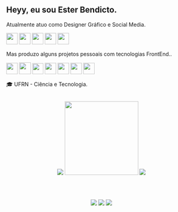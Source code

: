 
<h2>Heyy, eu sou Ester Bendicto.</h2>

Atualmente atuo como Designer Gráfico e Social Media.
  
  <img width="30" src="https://freelogopng.com/images/all_img/1656733637logo-canva-png.png" /> <img width="30" src="https://logodownload.org/wp-content/uploads/2019/10/adobe-photoshop-logo-3.png" /> <img width="30" src="https://upload.wikimedia.org/wikipedia/commons/thumb/f/fb/Adobe_Illustrator_CC_icon.svg/768px-Adobe_Illustrator_CC_icon.svg.png?20220814183839" /> <img width="30" src="https://upload.wikimedia.org/wikipedia/commons/thumb/c/cb/Adobe_After_Effects_CC_icon.svg/768px-Adobe_After_Effects_CC_icon.svg.png?20210519030120" /> <img width="30" src="https://seeklogo.com/images/C/corel-draw-2020-logo-270FEE465B-seeklogo.com.png" />
          
Mas produzo alguns projetos pessoais com tecnologias FrontEnd..

<img width="30" src="https://cdn.icon-icons.com/icons2/2107/PNG/512/file_type_html_icon_130541.png" /> <img width="31" src="https://logospng.org/download/css-3/logo-css-3-2048.png" /> <img width="29" src="https://cdn.jsdelivr.net/gh/devicons/devicon/icons/javascript/javascript-original.svg" /> <img width="30" src="https://upload.wikimedia.org/wikipedia/commons/thumb/4/4c/Typescript_logo_2020.svg/2048px-Typescript_logo_2020.svg.png" /> <img width="30" src="https://pbs.twimg.com/profile_images/446356636710363136/OYIaJ1KK_400x400.png"/> <img width="30" src="https://res.cloudinary.com/practicaldev/image/fetch/s--RpUfSAFP--/c_imagga_scale,f_auto,fl_progressive,h_1080,q_auto,w_1080/https://dev-to-uploads.s3.amazonaws.com/uploads/articles/8otweo5ef6kwc26rmxe5.png" /> <img width="30" src="https://static-00.iconduck.com/assets.00/tailwind-css-icon-512x307-1v56l8ed.png" /> 


🎓 UFRN - Ciência e Tecnologia.
<br/>
<br/>
<div>
  <p align="center">
  <img src="https://github-readme-stats.vercel.app/api?username=bendictoesterr&show_icons=true&theme=radical"/>
   <img height="195em" src="https://github-readme-stats.vercel.app/api/top-langs/?username=bendictoesterr&show_icons=true&theme=radical"/>
    <img src="https://github-readme-streak-stats.herokuapp.com/?user=bendictoesterr&theme=radical&hide_border=true" />
  </p>
</div>
<br/>
<br/>
<div> 
   <p align="center">
  <a href="https://instagram.com/bendicto_esterr/" target="_blank"><img src="https://img.shields.io/badge/-Instagram-%23E4405F?style=for-the-badge&logo=instagram&logoColor=white" target="_blank"></a>
  <a href = "mailto:esterbendicto@gmail.com"><img src="https://img.shields.io/badge/-Gmail-%23333?style=for-the-badge&logo=gmail&logoColor=white" target="_blank"></a>
  <a href="https://www.linkedin.com/in/esterbendicto/" target="_blank"><img src="https://img.shields.io/badge/-LinkedIn-%230077B5?style=for-the-badge&logo=linkedin&logoColor=white" target="_blank"></a>
   </p>
</div>


